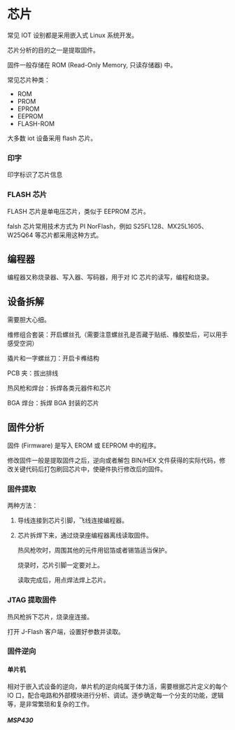 # 芯片

常见 IOT 设别都是采用嵌入式 Linux 系统开发。

芯片分析的目的之一是提取固件。

固件一般存储在 ROM (Read-Only Memory, 只读存储器) 中。

常见芯片种类：

- ROM
- PROM
- EPROM
- EEPROM
- FLASH-ROM

大多数 iot 设备采用 flash 芯片。

### 印字

印字标识了芯片信息

### FLASH 芯片

FLASH 芯片是单电压芯片，类似于 EEPROM 芯片。

falsh 芯片常用技术方式为 PI NorFlash，例如 S25FL128、MX25L1605、W25Q64 等芯片都采用这种方式。

## 编程器

编程器又称烧录器、写入器、写码器，用于对 IC 芯片的读写，编程和烧录。

## 设备拆解

需要胆大心细。

维修组合套装：开启螺丝孔（需要注意螺丝孔是否藏于贴纸、橡胶垫后，可以用手感受空洞）

撬片和一字螺丝刀：开启卡榫结构

PCB 夹：拔出排线

热风枪和焊台：拆焊各类元器件和芯片

BGA 焊台：拆焊 BGA 封装的芯片

## 固件分析

固件 (Firmware) 是写入 EROM 或 EEPROM 中的程序。

修改固件一般是提取固件之后，逆向或者解包 BIN/HEX 文件获得的实际代码，修改关键代码后打包刷回芯片中，使硬件执行修改后的固件。

### 固件提取

两种方法：

1. 导线连接到芯片引脚，飞线连接编程器。

2. 芯片拆焊下来，通过烧录座编程器离线读取固件。

    热风枪吹时，周围其他的元件用铝箔或者锡箔适当保护。

    烧录时，芯片引脚一定要对上。

    读取完成后，用点焊法焊上芯片。

### JTAG 提取固件

热风枪拆下芯片，烧录座连接。

打开 J-Flash 客户端，设置好参数并读取。

### 固件逆向

#### 单片机

相对于嵌入式设备的逆向，单片机的逆向纯属于体力活，需要根据芯片定义的每个 IO 口，配合电路和外部模块进行分析、调试。逐步确定每一个分支的功能，逻辑等，是非常繁琐和复杂的工作。

##### MSP430

